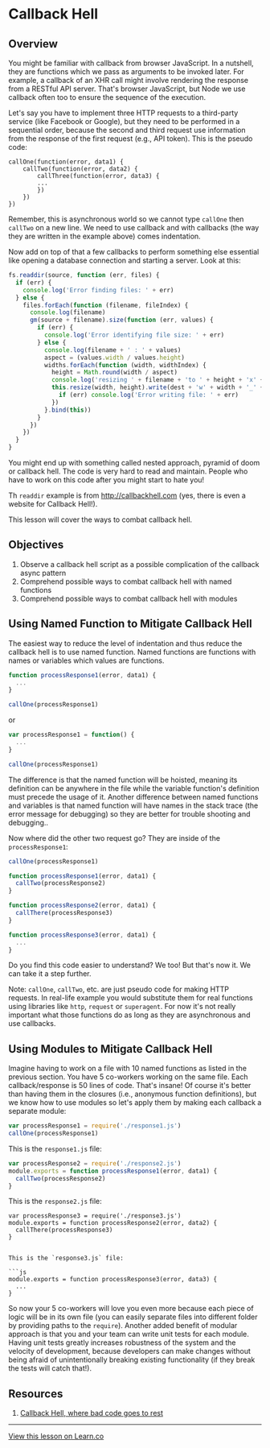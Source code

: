 # Callback Hell

## Overview

You might be familiar with callback from browser JavaScript. In a nutshell, they are functions which we pass as arguments to be invoked later. For example, a callback of an XHR call might involve rendering the response from a RESTful API server. That's browser JavaScript, but Node we use callback often too to ensure the sequence of the execution.

Let's say you have to implement three HTTP requests to a third-party service (like Facebook or Google), but they need to be performed in a sequential order, because the second and third request use information from the response of the first request (e.g., API token).  This is the pseudo code:

```
callOne(function(error, data1) {
    callTwo(function(error, data2) {
        callThree(function(error, data3) {
        ...
        })
    })
}) 
```

Remember, this is asynchronous world so we cannot type `callOne` then `callTwo` on a new line. We need to use callback and with callbacks (the way they are written in the example above) comes indentation.

Now add on top of that a few callbacks to perform something else essential like opening a database connection and starting a server. Look at this:


```js
fs.readdir(source, function (err, files) {
  if (err) {
    console.log('Error finding files: ' + err)
  } else {
    files.forEach(function (filename, fileIndex) {
      console.log(filename)
      gm(source + filename).size(function (err, values) {
        if (err) {
          console.log('Error identifying file size: ' + err)
        } else {
          console.log(filename + ' : ' + values)
          aspect = (values.width / values.height)
          widths.forEach(function (width, widthIndex) {
            height = Math.round(width / aspect)
            console.log('resizing ' + filename + 'to ' + height + 'x' + height)
            this.resize(width, height).write(dest + 'w' + width + '_' + filename, function(err) {
              if (err) console.log('Error writing file: ' + err)
            })
          }.bind(this))
        }
      })
    })
  }
}
```

You might end up with something called nested approach, pyramid of doom or callback hell. The code is very hard to read and maintain. People who have to work on this code after you might start to hate you!

Th `readdir` example is from <http://callbackhell.com> (yes, there is even a website for Callback Hell!).

This lesson will cover the ways to combat callback hell.

## Objectives

1. Observe a callback hell script as a possible complication of the callback async pattern
1. Comprehend possible ways to combat callback hell with named functions 
1. Comprehend possible ways to combat callback hell with modules


## Using Named Function to Mitigate Callback Hell

The easiest way to reduce the level of indentation and thus reduce the callback hell is to use named function. Named functions are functions with names or variables which values are functions.

```js
function processResponse1(error, data1) {
  ...
}

callOne(processResponse1)
```

or 

```js
var processResponse1 = function() {
  ...
}

callOne(processResponse1)
```

The difference is that the named function will be hoisted, meaning its definition can be anywhere in the file while the variable function's definition must precede the usage of it. Another difference between named functions and variables is that named function will have names in the stack trace (the error message for debugging) so they are better for trouble shooting and debugging..

Now where did the other two request go? They are inside of the `processResponse1`:

```js
callOne(processResponse1)

function processResponse1(error, data1) {
  callTwo(processResponse2)
}

function processResponse2(error, data1) {
  callThere(processResponse3)
}

function processResponse3(error, data1) {
  ...
}
```

Do you find this code easier to understand? We too! But that's now it. We can take it a step further.

Note: `callOne`, `callTwo`, etc. are just pseudo code for making HTTP requests. In real-life example you would substitute them for real functions using libraries like `http`, `request` or `superagent`. For now it's not really important what those functions do as long as they are asynchronous and use callbacks.

## Using Modules to Mitigate Callback Hell

Imagine having to work on a file with 10 named functions as listed in the previous section. You have 5 co-workers working on the same file. Each callback/response is 50 lines of code. That's insane! Of course it's better than having them in the closures (i.e., anonymous function definitions), but we know how to use modules so let's apply them by making each callback a separate module:

```js
var processResponse1 = require('./response1.js')
callOne(processResponse1)
```

This is the `response1.js` file:

```js
var processResponse2 = require('./response2.js')
module.exports = function processResponse1(error, data1) {
  callTwo(processResponse2)
}
```

This is the `response2.js` file:

```
var processResponse3 = require('./response3.js')
module.exports = function processResponse2(error, data2) {
  callThere(processResponse3)
}


This is the `response3.js` file:

```js
module.exports = function processResponse3(error, data3) {
  ...
}
```


So now your 5 co-workers will love you even more because each piece of logic will be in its own file (you can easily separate files into different folder by providing paths to the `require`). Another added benefit of modular approach is that you and your team can write unit tests for each module. Having unit tests greatly increases robustness of the system and the velocity of development, because developers can make changes without being afraid of unintentionally breaking existing functionality (if they break the tests will catch that!).

## Resources

1. [Callback Hell, where bad code goes to rest](http://callbackhell.com)

---

<a href='https://learn.co/lessons/node-non-blocking-callback' data-visibility='hidden'>View this lesson on Learn.co</a>
